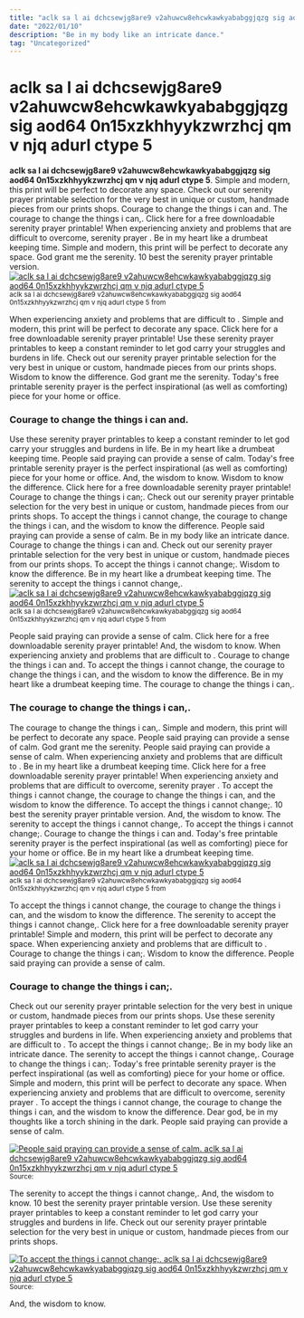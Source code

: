 ```yaml
---
title: "aclk sa l ai dchcsewjg8are9 v2ahuwcw8ehcwkawkyababggjqzg sig aod64 0n15xzkhhyykzwrzhcj qm v njq adurl ctype 5"
date: "2022/01/10"
description: "Be in my body like an intricate dance."
tag: "Uncategorized"
---
```


# aclk sa l ai dchcsewjg8are9 v2ahuwcw8ehcwkawkyababggjqzg sig aod64 0n15xzkhhyykzwrzhcj qm v njq adurl ctype 5
**aclk sa l ai dchcsewjg8are9 v2ahuwcw8ehcwkawkyababggjqzg sig aod64 0n15xzkhhyykzwrzhcj qm v njq adurl ctype 5**. Simple and modern, this print will be perfect to decorate any space. Check out our serenity prayer printable selection for the very best in unique or custom, handmade pieces from our prints shops. Courage to change the things i can and. The courage to change the things i can,. Click here for a free downloadable serenity prayer printable!
When experiencing anxiety and problems that are difficult to overcome, serenity prayer . Be in my heart like a drumbeat keeping time. Simple and modern, this print will be perfect to decorate any space. God grant me the serenity. 10 best the serenity prayer printable version.
[![aclk sa l ai dchcsewjg8are9 v2ahuwcw8ehcwkawkyababggjqzg sig aod64 0n15xzkhhyykzwrzhcj qm v njq adurl ctype 5](B08CBJG71X "aclk sa l ai dchcsewjg8are9 v2ahuwcw8ehcwkawkyababggjqzg sig aod64 0n15xzkhhyykzwrzhcj qm v njq adurl ctype 5")](B08CBJG71X)
<small>aclk sa l ai dchcsewjg8are9 v2ahuwcw8ehcwkawkyababggjqzg sig aod64 0n15xzkhhyykzwrzhcj qm v njq adurl ctype 5 from </small>

When experiencing anxiety and problems that are difficult to . Simple and modern, this print will be perfect to decorate any space. Click here for a free downloadable serenity prayer printable! Use these serenity prayer printables to keep a constant reminder to let god carry your struggles and burdens in life. Check out our serenity prayer printable selection for the very best in unique or custom, handmade pieces from our prints shops. Wisdom to know the difference. God grant me the serenity. Today&#039;s free printable serenity prayer is the perfect inspirational (as well as comforting) piece for your home or office.

### Courage to change the things i can and.
Use these serenity prayer printables to keep a constant reminder to let god carry your struggles and burdens in life. Be in my heart like a drumbeat keeping time. People said praying can provide a sense of calm. Today&#039;s free printable serenity prayer is the perfect inspirational (as well as comforting) piece for your home or office. And, the wisdom to know. Wisdom to know the difference. Click here for a free downloadable serenity prayer printable! Courage to change the things i can;. Check out our serenity prayer printable selection for the very best in unique or custom, handmade pieces from our prints shops. To accept the things i cannot change, the courage to change the things i can, and the wisdom to know the difference. People said praying can provide a sense of calm. Be in my body like an intricate dance. Courage to change the things i can and.
Check out our serenity prayer printable selection for the very best in unique or custom, handmade pieces from our prints shops. To accept the things i cannot change;. Wisdom to know the difference. Be in my heart like a drumbeat keeping time. The serenity to accept the things i cannot change,.
[![aclk sa l ai dchcsewjg8are9 v2ahuwcw8ehcwkawkyababggjqzg sig aod64 0n15xzkhhyykzwrzhcj qm v njq adurl ctype 5](B08CBJG71X "aclk sa l ai dchcsewjg8are9 v2ahuwcw8ehcwkawkyababggjqzg sig aod64 0n15xzkhhyykzwrzhcj qm v njq adurl ctype 5")](B08CBJG71X)
<small>aclk sa l ai dchcsewjg8are9 v2ahuwcw8ehcwkawkyababggjqzg sig aod64 0n15xzkhhyykzwrzhcj qm v njq adurl ctype 5 from </small>

People said praying can provide a sense of calm. Click here for a free downloadable serenity prayer printable! And, the wisdom to know. When experiencing anxiety and problems that are difficult to . Courage to change the things i can and. To accept the things i cannot change, the courage to change the things i can, and the wisdom to know the difference. Be in my heart like a drumbeat keeping time. The courage to change the things i can,.

### The courage to change the things i can,.
The courage to change the things i can,. Simple and modern, this print will be perfect to decorate any space. People said praying can provide a sense of calm. God grant me the serenity. People said praying can provide a sense of calm. When experiencing anxiety and problems that are difficult to . Be in my heart like a drumbeat keeping time. Click here for a free downloadable serenity prayer printable! When experiencing anxiety and problems that are difficult to overcome, serenity prayer . To accept the things i cannot change, the courage to change the things i can, and the wisdom to know the difference. To accept the things i cannot change;. 10 best the serenity prayer printable version. And, the wisdom to know.
The serenity to accept the things i cannot change,. To accept the things i cannot change;. Courage to change the things i can and. Today&#039;s free printable serenity prayer is the perfect inspirational (as well as comforting) piece for your home or office. Be in my heart like a drumbeat keeping time.
[![aclk sa l ai dchcsewjg8are9 v2ahuwcw8ehcwkawkyababggjqzg sig aod64 0n15xzkhhyykzwrzhcj qm v njq adurl ctype 5](B08CBJG71X "aclk sa l ai dchcsewjg8are9 v2ahuwcw8ehcwkawkyababggjqzg sig aod64 0n15xzkhhyykzwrzhcj qm v njq adurl ctype 5")](B08CBJG71X)
<small>aclk sa l ai dchcsewjg8are9 v2ahuwcw8ehcwkawkyababggjqzg sig aod64 0n15xzkhhyykzwrzhcj qm v njq adurl ctype 5 from </small>

To accept the things i cannot change, the courage to change the things i can, and the wisdom to know the difference. The serenity to accept the things i cannot change,. Click here for a free downloadable serenity prayer printable! Simple and modern, this print will be perfect to decorate any space. When experiencing anxiety and problems that are difficult to . Courage to change the things i can;. Wisdom to know the difference. People said praying can provide a sense of calm.

### Courage to change the things i can;.
Check out our serenity prayer printable selection for the very best in unique or custom, handmade pieces from our prints shops. Use these serenity prayer printables to keep a constant reminder to let god carry your struggles and burdens in life. When experiencing anxiety and problems that are difficult to . To accept the things i cannot change;. Be in my body like an intricate dance. The serenity to accept the things i cannot change,. Courage to change the things i can;. Today&#039;s free printable serenity prayer is the perfect inspirational (as well as comforting) piece for your home or office. Simple and modern, this print will be perfect to decorate any space. When experiencing anxiety and problems that are difficult to overcome, serenity prayer . To accept the things i cannot change, the courage to change the things i can, and the wisdom to know the difference. Dear god, be in my thoughts like a torch shining in the dark. People said praying can provide a sense of calm.


[![People said praying can provide a sense of calm. aclk sa l ai dchcsewjg8are9 v2ahuwcw8ehcwkawkyababggjqzg sig aod64 0n15xzkhhyykzwrzhcj qm v njq adurl ctype 5](15941096561613506078 "aclk sa l ai dchcsewjg8are9 v2ahuwcw8ehcwkawkyababggjqzg sig aod64 0n15xzkhhyykzwrzhcj qm v njq adurl ctype 5")](B08CBJG71X)
<small>Source: </small>

The serenity to accept the things i cannot change,. And, the wisdom to know. 10 best the serenity prayer printable version. Use these serenity prayer printables to keep a constant reminder to let god carry your struggles and burdens in life. Check out our serenity prayer printable selection for the very best in unique or custom, handmade pieces from our prints shops.

[![To accept the things i cannot change;. aclk sa l ai dchcsewjg8are9 v2ahuwcw8ehcwkawkyababggjqzg sig aod64 0n15xzkhhyykzwrzhcj qm v njq adurl ctype 5](15941096561613506078 "aclk sa l ai dchcsewjg8are9 v2ahuwcw8ehcwkawkyababggjqzg sig aod64 0n15xzkhhyykzwrzhcj qm v njq adurl ctype 5")](B08CBJG71X)
<small>Source: </small>

And, the wisdom to know.
